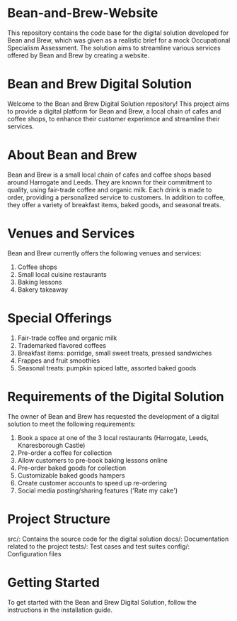 # Bean-and-Brew-Website
This repository contains the code base for the digital solution developed for Bean and Brew, which was given as a realistic brief for a mock Occupational Specialism Assessment. 
The solution aims to streamline various services offered by Bean and Brew by creating a website.


# Bean and Brew Digital Solution
Welcome to the Bean and Brew Digital Solution repository! This project aims to provide a digital platform for Bean and Brew, a local chain of cafes and coffee shops, to enhance their customer experience and streamline their services.

# About Bean and Brew
Bean and Brew is a small local chain of cafes and coffee shops based around Harrogate and Leeds. They are known for their commitment to quality, using fair-trade coffee and organic milk. Each drink is made to order, providing a personalized service to customers. In addition to coffee, they offer a variety of breakfast items, baked goods, and seasonal treats.

# Venues and Services
Bean and Brew currently offers the following venues and services:
1. Coffee shops
2. Small local cuisine restaurants
3. Baking lessons
4. Bakery takeaway
# Special Offerings
1. Fair-trade coffee and organic milk
2. Trademarked flavored coffees
3. Breakfast items: porridge, small sweet treats, pressed sandwiches
4. Frappes and fruit smoothies
5. Seasonal treats: pumpkin spiced latte, assorted baked goods

# Requirements of the Digital Solution
The owner of Bean and Brew has requested the development of a digital solution to meet the following requirements:

1. Book a space at one of the 3 local restaurants (Harrogate, Leeds, Knaresborough Castle)
2. Pre-order a coffee for collection
3. Allow customers to pre-book baking lessons online
4. Pre-order baked goods for collection
5. Customizable baked goods hampers
6. Create customer accounts to speed up re-ordering
7. Social media posting/sharing features ('Rate my cake')

# Project Structure

src/: Contains the source code for the digital solution
docs/: Documentation related to the project
tests/: Test cases and test suites
config/: Configuration files

# Getting Started
To get started with the Bean and Brew Digital Solution, follow the instructions in the installation guide.
